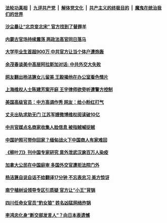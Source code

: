 

####  [法轮功真相](../../../../basic/blob/master/README.md?t=03201431) &nbsp;|&nbsp; [九评共产党](../../../../9ping.md/blob/master/README.md?t=03201431) &nbsp;|&nbsp; [解体党文化](../../../../jtdwh.md/blob/master/README.md?t=03201431)  &nbsp;|&nbsp; [共产主义的终极目的](../../../../gczydzjmd.md/blob/master/README.md?t=03201431) &nbsp;|&nbsp; [魔鬼在统治我们的世界](../../../../mgztzwmdsj.md/blob/master/README.md?t=03201431) 

#### [沙尘暴让“北京变北宋”  官方找到了替罪羊](../pages/soh5/486230.md?t=03201431) 
#### [内蒙古官场持续震荡 两政法高官同日落马](../pages/soh5/486212.md?t=03201431) 
#### [大学毕业生首超900万 中共官方让当个体户遭炮轰](../pages/soh5/486206.md?t=03201431) 
#### [余茂春谈美中高层阿拉斯加对话: 中共外交大失败](../pages/soh5/486149.md?t=03201431) 
#### [网友翻出杨洁篪女儿留美 王毅揭他在办公室看色情片](../pages/soh5/486131.md?t=03201431) 
#### [上海维权人士陈建芳案开庭 王宇律师欲旁听遭警方控制](../pages/soh5/486017.md?t=03201431) 
#### [美国高级官员：中方高调作秀  网友：给小粉红打气](../pages/soh5/485987.md?t=03201431) 
#### [丈夫出轨求助无门 江苏军嫂微博维权阅读破10亿](../pages/soh5/485909.md?t=03201431) 
#### [中共官媒点名商家收集人脸信息 被指贼喊捉贼](../pages/soh5/485978.md?t=03201431) 
#### [中国护照可带你回家？缅甸战火下中国商人有家难回](../pages/soh5/485960.md?t=03201431) 
#### [《柳叶刀》刊中国专家研究 意外泄武汉逾百万人染疫](../pages/soh5/485888.md?t=03201431) 
#### [加拿大公民在中国庭审 多国外交官遭拒法院门外](../pages/soh5/485882.md?t=03201431) 
#### [杨洁篪自说自话不给翻译17分钟 不忘表忠习 美方惊讶](../pages/soh5/485891.md?t=03201431) 
#### [南宁植树设领导专区引质疑  官方让“小王”背锅](../pages/soh5/485876.md?t=03201431) 
#### [四川任命女官员“豹女狼” 姓名凶猛网络炸锅](../pages/soh5/485852.md?t=03201431) 
#### [李鸿忠化身“断交部发言人”？向日本表遗憾](../pages/soh5/485816.md?t=03201431) 
